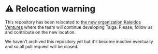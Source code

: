 ⚠️ Relocation warning
=====================

This repository has been relocated to [the new organization Kaleidos Ventures](https://github.com/kaleidos-ventures/taiga-protected/) where the team will continue developing Taiga. Please, follow us and contribute on the new location.

We haven't archived this repository yet but it'll become inactive eventually and so all pull request will be closed.
